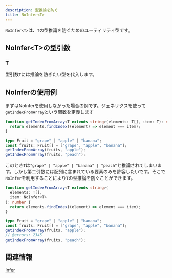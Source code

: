 ```yaml
---
description: 型推論を防ぐ
title: NoInfer<T>
---
```


`NoInfer<T>`は、`T`の型推論を防ぐためのユーティリティ型です。

## NoInfer&lt;T>の型引数

### T

型引数`T`には推論を防ぎたい型を代入します。

## NoInferの使用例

まずはNoInferを使用しなかった場合の例です。ジェネリクスを使って`getIndexFromArray`という関数を定義します

```ts
function getIndexFromArray<T extends string>(elements: T[], item: T): number {
  return elements.findIndex((element) => element === item);
}

type Fruit = "grape" | "apple" | "banana";
const fruits: Fruit[] = ["grape", "apple", "banana"];
getIndexFromArray(fruits, "apple");
getIndexFromArray(fruits, "peach");
```

このとき`T`は`"grape" | "apple" | "banana" | "peach"`と推論されてしまいます。しかし第二引数には配列に含まれている要素のみを許容したいです。そこで`NoInfer`を利用することにより`T`の型推論を防ぐことができます。

```ts twoslash
function getIndexFromArray<T extends string>(
  elements: T[],
  item: NoInfer<T>
): number {
  return elements.findIndex((element) => element === item);
}

type Fruit = "grape" | "apple" | "banana";
const fruits: Fruit[] = ["grape", "apple", "banana"];
getIndexFromArray(fruits, "apple");
// @errors: 2345
getIndexFromArray(fruits, "peach");
```

## 関連情報

[Infer](../../values-types-variables/type-inference.md)
